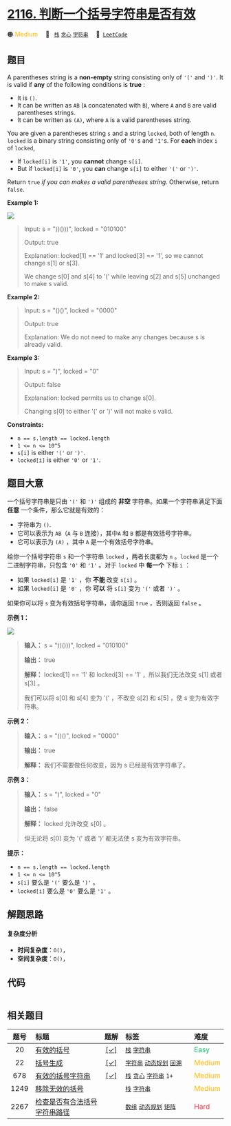 # [2116. 判断一个括号字符串是否有效](https://leetcode.com/problems/check-if-a-parentheses-string-can-be-valid)

🟠 <font color=#ffb800>Medium</font>&emsp; 🔖&ensp; [`栈`](/outline/tag/stack.md) [`贪心`](/outline/tag/greedy.md) [`字符串`](/outline/tag/string.md)&emsp; 🔗&ensp;[`LeetCode`](https://leetcode.com/problems/check-if-a-parentheses-string-can-be-valid)

## 题目

A parentheses string is a **non-empty** string consisting only of `'('` and
`')'`. It is valid if **any** of the following conditions is **true** :

  * It is `()`.
  * It can be written as `AB` (`A` concatenated with `B`), where `A` and `B` are valid parentheses strings.
  * It can be written as `(A)`, where `A` is a valid parentheses string.

You are given a parentheses string `s` and a string `locked`, both of length
`n`. `locked` is a binary string consisting only of `'0'`s and `'1'`s. For
**each** index `i` of `locked`,

  * If `locked[i]` is `'1'`, you **cannot** change `s[i]`.
  * But if `locked[i]` is `'0'`, you **can** change `s[i]` to either `'('` or `')'`.

Return `true` _if you can make`s` a valid parentheses string_. Otherwise,
return `false`.



**Example 1:**

![](https://assets.leetcode.com/uploads/2021/11/06/eg1.png)

> Input: s = "))()))", locked = "010100"
> 
> Output: true
> 
> Explanation: locked[1] == '1' and locked[3] == '1', so we cannot change s[1] or s[3].
> 
> We change s[0] and s[4] to '(' while leaving s[2] and s[5] unchanged to make s valid.

**Example 2:**

> Input: s = "()()", locked = "0000"
> 
> Output: true
> 
> Explanation: We do not need to make any changes because s is already valid.

**Example 3:**

> Input: s = ")", locked = "0"
> 
> Output: false
> 
> Explanation: locked permits us to change s[0]. 
> 
> Changing s[0] to either '(' or ')' will not make s valid.

**Constraints:**

  * `n == s.length == locked.length`
  * `1 <= n <= 10^5`
  * `s[i]` is either `'('` or `')'`.
  * `locked[i]` is either `'0'` or `'1'`.


## 题目大意

一个括号字符串是只由 `'('` 和 `')'` 组成的 **非空**  字符串。如果一个字符串满足下面 **任意**  一个条件，那么它就是有效的：

  * 字符串为 `()`.
  * 它可以表示为 `AB`（`A` 与 `B` 连接），其中`A` 和 `B` 都是有效括号字符串。
  * 它可以表示为 `(A)` ，其中 `A` 是一个有效括号字符串。

给你一个括号字符串 `s` 和一个字符串 `locked` ，两者长度都为 `n` 。`locked` 是一个二进制字符串，只包含 `'0'` 和
`'1'` 。对于 `locked` 中 **每一个**  下标 `i` ：

  * 如果 `locked[i]` 是 `'1'` ，你 **不能**  改变 `s[i]` 。
  * 如果 `locked[i]` 是 `'0'` ，你 **可以**  将 `s[i]` 变为 `'('` 或者 `')'` 。

如果你可以将 `s` 变为有效括号字符串，请你返回 `true` ，否则返回 `false` 。



**示例 1：**

![](https://assets.leetcode.com/uploads/2021/11/06/eg1.png)

> 
> 
> 
> 
> 
> **输入：** s = "))()))", locked = "010100"
> 
> **输出：** true
> 
> **解释：** locked[1] == '1' 和 locked[3] == '1' ，所以我们无法改变 s[1] 或者 s[3] 。
> 
> 我们可以将 s[0] 和 s[4] 变为 '(' ，不改变 s[2] 和 s[5] ，使 s 变为有效字符串。

**示例 2：**

> 
> 
> 
> 
> 
> **输入：** s = "()()", locked = "0000"
> 
> **输出：** true
> 
> **解释：** 我们不需要做任何改变，因为 s 已经是有效字符串了。
> 
> 

**示例 3：**

> 
> 
> 
> 
> 
> **输入：** s = ")", locked = "0"
> 
> **输出：** false
> 
> **解释：** locked 允许改变 s[0] 。
> 
> 但无论将 s[0] 变为 '(' 或者 ')' 都无法使 s 变为有效字符串。
> 
> 



**提示：**

  * `n == s.length == locked.length`
  * `1 <= n <= 10^5`
  * `s[i]` 要么是 `'('` 要么是 `')'` 。
  * `locked[i]` 要么是 `'0'` 要么是 `'1'` 。


## 解题思路

#### 复杂度分析

- **时间复杂度**：`O()`，
- **空间复杂度**：`O()`，

## 代码

```javascript

```

## 相关题目

<!-- prettier-ignore -->
| 题号 | 标题 | 题解 | 标签 | 难度 |
| :------: | :------ | :------: | :------ | :------ |
| 20 | [有效的括号](https://leetcode.com/problems/valid-parentheses) | [[✓]](/problem/0020) |  [`栈`](/outline/tag/stack.md) [`字符串`](/outline/tag/string.md) | <font color=#15bd66>Easy</font> |
| 22 | [括号生成](https://leetcode.com/problems/generate-parentheses) | [[✓]](/problem/0022) |  [`字符串`](/outline/tag/string.md) [`动态规划`](/outline/tag/dynamic-programming.md) [`回溯`](/outline/tag/backtracking.md) | <font color=#ffb800>Medium</font> |
| 678 | [有效的括号字符串](https://leetcode.com/problems/valid-parenthesis-string) | [[✓]](/problem/0678) |  [`栈`](/outline/tag/stack.md) [`贪心`](/outline/tag/greedy.md) [`字符串`](/outline/tag/string.md) `1+` | <font color=#ffb800>Medium</font> |
| 1249 | [移除无效的括号](https://leetcode.com/problems/minimum-remove-to-make-valid-parentheses) |  |  [`栈`](/outline/tag/stack.md) [`字符串`](/outline/tag/string.md) | <font color=#ffb800>Medium</font> |
| 2267 | [检查是否有合法括号字符串路径](https://leetcode.com/problems/check-if-there-is-a-valid-parentheses-string-path) |  |  [`数组`](/outline/tag/array.md) [`动态规划`](/outline/tag/dynamic-programming.md) [`矩阵`](/outline/tag/matrix.md) | <font color=#ff334b>Hard</font> |

<style>
.blue {
    background-color: #096dd9;
    padding: 0.25rem 0.5rem;
    margin: 0;
    font-size: 0.85em;
    border-radius: 3px;
    color: white;
    font-weight: 500;
}
table th:first-of-type { width: 10%; }
table th:nth-of-type(2) { width: 35%; }
table th:nth-of-type(3) { width: 10%; }
table th:nth-of-type(4) { width: 35%; }
table th:nth-of-type(5) { width: 10%; }
</style>
